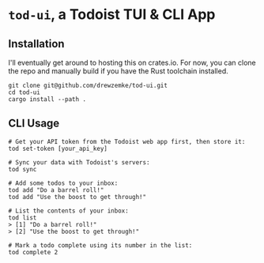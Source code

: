 # `tod-ui`, a Todoist TUI & CLI App 

## Installation

I'll eventually get around to hosting this on crates.io. For now, you can clone the repo 
and manually build if you have the Rust toolchain installed.

```shell
git clone git@github.com/drewzemke/tod-ui.git
cd tod-ui
cargo install --path .
```


## CLI Usage

```shell
# Get your API token from the Todoist web app first, then store it:
tod set-token [your_api_key]

# Sync your data with Todoist's servers:
tod sync

# Add some todos to your inbox:
tod add "Do a barrel roll!"
tod add "Use the boost to get through!"

# List the contents of your inbox:
tod list
> [1] "Do a barrel roll!"
> [2] "Use the boost to get through!"

# Mark a todo complete using its number in the list:
tod complete 2
```
